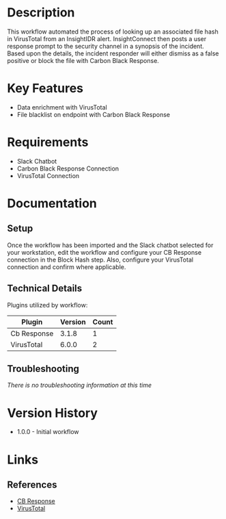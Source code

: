 # Description

This workflow automated the process of looking up an associated file hash in VirusTotal from an InsightIDR alert. InsightConnect then posts a user response prompt to the security channel in a synopsis of the incident. Based upon the details, the incident responder will either dismiss as a false positive or block the file with Carbon Black Response. 

# Key Features

* Data enrichment with VirusTotal
* File blacklist on endpoint with Carbon Black Response

# Requirements

* Slack Chatbot
* Carbon Black Response Connection
* VirusTotal Connection

# Documentation

## Setup

Once the workflow has been imported and the Slack chatbot selected for your workstation, edit the workflow and configure your CB Response connection in the Block Hash step. Also, configure your VirusTotal connection and confirm where applicable. 

## Technical Details

Plugins utilized by workflow:

|Plugin|Version|Count|
|----|----|--------|
|Cb Response|3.1.8|1|
|VirusTotal|6.0.0|2|

## Troubleshooting

_There is no troubleshooting information at this time_

# Version History

* 1.0.0 - Initial workflow

# Links

## References

* [CB Response](https://extensions.rapid7.com/extension/carbon_black_response)
* [VirusTotal](https://extensions.rapid7.com/extension/virustotal)
